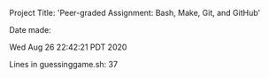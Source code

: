 Project Title: 'Peer-graded Assignment: Bash, Make, Git, and GitHub' 

Date made:

Wed Aug 26 22:42:21 PDT 2020

Lines in guessinggame.sh:
37
